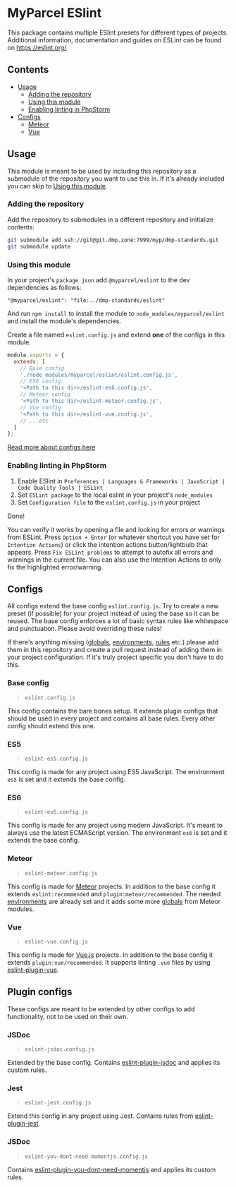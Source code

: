 # MyParcel ESlint
This package contains multiple ESlint presets for different types of projects. Additional information, documentation and guides on ESLint can be found on https://eslint.org/ 

## Contents
* [Usage](#usage)
  + [Adding the repository](#adding-the-repository)
  + [Using this module](#using-this-module)
  + [Enabling linting in PhpStorm](#enabling-linting-in-phpstorm)
* [Configs](#configs)
  + [Meteor](#meteor)
  + [Vue](#vue)

## Usage
This module is meant to be used by including this repository as a submodule of the repository you want to use this in. If it's already included you can skip to [Using this module](#using-this-module). 

### Adding the repository
Add the repository to submodules in a different repository and initialize contents:
```bash
git submodule add ssh://git@git.dmp.zone:7999/myp/dmp-standards.git
git submodule update
```

### Using this module
 In your project's `package.json` add `@myparcel/eslint` to the dev dependencies as follows:
 
 ```
"@myparcel/eslint": "file:../dmp-standards/eslint"
```
And run `npm install` to install the module to `node_modules/myparcel/eslint` and install the module's dependencies.

Create a file named `eslint.config.js` and extend **one** of the configs in this module.
```js
module.exports = {
  extends: [
    // Base config
    './node_modules/myparcel/eslint/eslint.config.js',
    // ES6 config
    '<Path to this dir>/eslint-es6.config.js',
    // Meteor config
    '<Path to this dir>/eslint-meteor.config.js',
    // Vue config
    '<Path to this dir>/eslint-vue.config.js',
    // ...etc
  ]
};
```
[Read more about configs here](#configs)

### Enabling linting in PhpStorm
1. Enable ESlint in `Preferences | Languages & Frameworks | JavaScript | Code Quality Tools | ESLint`
2. Set `ESLint package` to the local eslint in your project's `node_modules`
3. Set `Configuration file` to the `eslint.config.js` in your project

Done!

You can verify it works by opening a file and looking for errors or warnings from ESLint. Press `Option + Enter` (or whatever shortcut you have set for `Intention Actions`) or click the intention actions button/lightbulb that appears. Press `Fix ESLint problems` to attempt to autofix all errors and warnings in the current file. You can also use the Intention Actions to only fix the highlighted error/warning.

## Configs
All configs extend the base config `eslint.config.js`. Try to create a new preset (if possible) for your project instead of using the base so it can be reused. The base config enforces a lot of basic syntax rules like whitespace and punctuation. Please avoid overriding these rules!

If there's anything missing ([globals], [environments], [rules] etc.) please add them in this repository and create a pull request instead of adding them in your project configuration. If it's truly project specific you don't have to do this.

### Base config 
> `eslint.config.js`

This config contains the bare bones setup. It extends plugin configs that should be used in every project and contains all base rules. Every other config should extend this one.

### ES5
> `eslint-es5.config.js`

This config is made for any project using ES5 JavaScript. The environment `es5` is set and it extends the base config.

### ES6
> `eslint-es6.config.js`

This config is made for any project using modern JavaScript. It's meant to always use the latest ECMAScript version. The environment `es6` is set and it extends the base config.

### Meteor 
> `eslint-meteor.config.js`

This config is made for [Meteor] projects. In addition to the base config it extends `eslint:recommended` and `plugin:meteor/recommended`. The needed [environments] are already set and it adds some more [globals] from Meteor modules. 

### Vue
> `eslint-vue.config.js`

This config is made for [Vue.js] projects. In addition to the base config it extends `plugin:vue/recommended`. It supports linting `.vue` files by using [eslint-plugin-vue].

## Plugin configs
These configs are meant to be extended by other configs to add functionality, not to be used on their own.

### JSDoc
> `eslint-jsdoc.config.js`

Extended by the base config. Contains [eslint-plugin-jsdoc] and applies its custom rules.

### Jest
> `eslint-jest.config.js`

Extend this config in any project using Jest. Contains rules from [eslint-plugin-jest].

### JSDoc
> `eslint-you-dont-need-momentjs.config.js`

Contains [eslint-plugin-you-dont-need-momentjs] and applies its custom rules.

[environments]: https://eslint.org/docs/user-guide/configuring#specifying-environments
[globals]: https://eslint.org/docs/user-guide/configuring#specifying-globals
[rules]: https://eslint.org/docs/rules/
[Meteor]: https://www.meteor.com/
[Vue.js]: https://vuejs.org/
[eslint-plugin-vue]: https://github.com/vuejs/eslint-plugin-vue
[eslint-plugin-jsdoc]: https://www.npmjs.com/package/eslint-plugin-jsdoc
[eslint-plugin-jest]: https://www.npmjs.com/package/eslint-plugin-jest
[eslint-plugin-you-dont-need-momentjs]: https://www.npmjs.com/package/eslint-plugin-you-dont-need-momentjs
